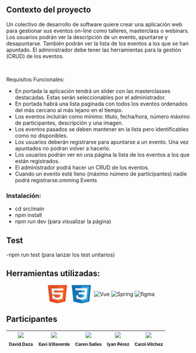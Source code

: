 ## Contexto del proyecto
Un colectivo de desarrollo de software quiere crear una aplicación web para gestionar sus eventos on-line como talleres, masterclass o webinars. Los usuarios podrán ver la descripción de un evento, apuntarse y desapuntarse. También podrán ver la lista de los eventos a los que se han apuntado. El administrador debe tener las herramientas para la gestión (CRUD) de los eventos.

​

Requisitos Funcionales:

- En portada la aplicación tendrá un slider con las masterclasses destacadas. Estas serán seleccionables por el administrador.
- En portada habrá una lista paginada con todos los eventos ordenados del más cercano al más lejano en el tiempo.
- Los eventos incluirán como mínimo: título, fecha/hora, número máximo de participantes, descripción y una imagen.
- Los eventos pasados se deben mantener en la lista pero identificables como no disponibles.
- Los usuarios deberán registrarse para apuntarse a un evento. Una vez apuntados no podran volver a hacerlo.
- Los usuarios podrán ver en una página la lista de los eventos a los que están registrados.
- El administrador podrá hacer un CRUD de los eventos.
- Cuando un evento esté lleno (máximo número de participantes) nadie podrá registrarse.omming Events
 
### Instalación:
 - cd src/main
 - npm install
 - npm run dev (para visualizar la página)
 
 
 ## Test
 -npm run test (para lanzar los test unitarios)
​
## Herramientas utilizadas:

<div align="center">
  <img align="center" alt="HTML" title="HTML 5" height="50" width="60" src="https://raw.githubusercontent.com/devicons/devicon/master/icons/html5/html5-original.svg">
  <img align="center" alt="CSS" title="CSS 3" height="50" width="60" src="https://raw.githubusercontent.com/devicons/devicon/master/icons/css3/css3-original.svg">
   <img align="center" alt="Vue" title="Vue" height="50" width="80" src="https://positivethinking.tech/wp-content/uploads/2021/01/Logo-Vuejs.png">
  <img align="center" alt="Spring" title="Spring Boot" height="50" width="100" src="https://4.bp.blogspot.com/-ou-a_Aa1t7A/W6IhNc3Q0gI/AAAAAAAAD6Y/pwh44arKiuM_NBqB1H7Pz4-7QhUxAgZkACLcBGAs/s1600/spring-boot-logo.png">
  <img align="center" alt="figma" title="figma" height="50" width="80" src="https://www.protocol.com/media-library/figma-logo.png?id=29208385&width=1200&height=600&coordinates=0%2C60%2C0%2C60">

</div>


## Participantes
[<img src="https://avatars.githubusercontent.com/u/116893351?v=4" width=115><br><sub>David Daza</sub>](https://avatars.githubusercontent.com/u/116893351?v=4)|[<img src="https://avatars.githubusercontent.com/u/115170876?v=4" width=115><br><sub> Xavi Villaverde </sub>](https://github.com/Xavi1594)|[<img src="https://avatars.githubusercontent.com/u/116892294?v=4" width=115><br><sub>Caren Salles</sub>](https://github.com/CarenSalles) |[<img src="https://avatars.githubusercontent.com/u/116182389?v=4" width=115><br><sub>Iyan Pérez</sub>](https://github.com/IyanPerez) | [<img src="https://avatars.githubusercontent.com/u/117730103?v=4" width=115><br><sub>Carol Vilchez</sub>](https://github.com/Carol21d)
| :---: | :---: | :---: |  :---: |  :---: | 
